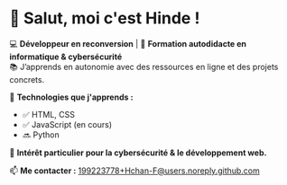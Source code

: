 # 👋 Salut, moi c'est Hinde !

💻 **Développeur en reconversion** | 🚀 **Formation autodidacte en informatique & cybersécurité**  
📚 J’apprends en autonomie avec des ressources en ligne et des projets concrets.  

🎯 **Technologies que j'apprends :**  
- ✅ HTML, CSS  
- ✅ JavaScript (en cours)  
- 🔜 Python  

🔎 **Intérêt particulier pour la cybersécurité & le développement web.**  

📫 **Me contacter :** 199223778+Hchan-F@users.noreply.github.com
